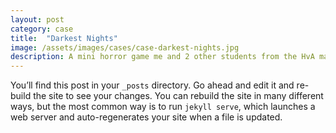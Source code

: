 ```yaml
---
layout: post
category: case
title:  "Darkest Nights"
image: /assets/images/cases/case-darkest-nights.jpg
description: A mini horror game me and 2 other students from the HvA made over a period of 3 days for a short game design course.
---
```

You’ll find this post in your `_posts` directory. Go ahead and edit it and re-build the site to see your changes. You can rebuild the site in many different ways, but the most common way is to run `jekyll serve`, which launches a web server and auto-regenerates your site when a file is updated.
